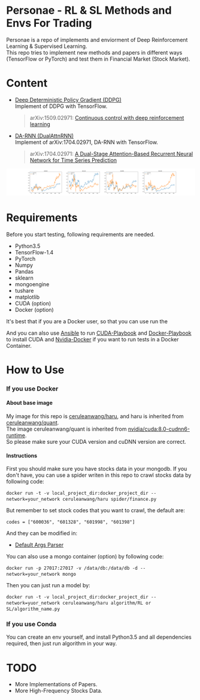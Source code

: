 # Personae - RL & SL Methods and Envs For Trading

Personae is a repo of implements and enviorment of Deep Reinforcement Learning & Supervised Learning.  
This repo tries to implement new methods and papers in different ways (TensorFlow or PyTorch) and test them in Financial Market (Stock Market).

# Content

+ [Deep Deterministic Policy Gradient (DDPG)](algorithm/RL/DDPG.py)   
Implement of DDPG with TensorFlow.
    > arXiv:1509.02971: [Continuous control with deep reinforcement learning](https://arxiv.org/abs/1509.02971)

+ [DA-RNN (DualAttnRNN)](algorithm/SL/DualAttnRNN.py)   
Implement of arXiv:1704.02971, DA-RNN with TensorFlow.
    > arXiv:1704.02971: [A Dual-Stage Attention-Based Recurrent Neural Network for Time Series Prediction](https://arxiv.org/abs/1704.02971)

<p align='center'>
  <img src='checkpoints/SL/DualAttnRNN/model.png'>
</p>

# Requirements

Before you start testing, following requirements are needed.

- Python3.5
- TensorFlow-1.4
- PyTorch
- Numpy
- Pandas
- sklearn
- mongoengine
- tushare
- matplotlib
- CUDA (option)
- Docker (option)

It's best that if you are a Docker user, so that you can use run the  
 
And you can also use [Ansible](http://www.ansible.com.cn/) to run [CUDA-Playbook](playbook/cuda-playbook.yml) and [Docker-Playbook](playbook/docker-playbook.yml) to install CUDA and [Nvidia-Docker](https://github.com/NVIDIA/nvidia-docker) if you want to run tests in a Docker Container.

# How to Use

### If you use Docker

#### About base image
My image for this repo is [ceruleanwang/haru](https://hub.docker.com/r/ceruleanwang/haru/), and haru is inherited from [ceruleanwang/quant](https://hub.docker.com/r/ceruleanwang/quant-base/).   
The image ceruleanwang/quant is inherited from [nvidia/cuda:8.0-cudnn6-runtime](https://hub.docker.com/r/nvidia/cuda/).   
So please make sure your CUDA version and cuDNN version are correct. 

#### Instructions
First you should make sure you have stocks data in your mongodb.
If you don't have, you can use a spider writen in this repo to crawl stocks data by following code:   
```
docker run -t -v local_project_dir:docker_project_dir --network=your_network ceruleanwang/haru spider/finance.py
```
But remember to set stock codes that you want to crawl, the default are:
```
codes = ["600036", "601328", "601998", "601398"]
```
And they can be modified in:   
+ [Default Args Parser](helper/args_parser.py)

You can also use a mongo container (option) by following code:
```
docker run -p 27017:27017 -v /data/db:/data/db -d --network=your_network mongo
``` 
Then you can just run a model by:

```
docker run -t -v local_project_dir:docker_project_dir --network=yuor_network ceruleanwang/haru algorithm/RL or SL/algorithm_name.py
```

### If you use Conda
You can create an env yourself, and install Python3.5 and all dependencies required, then just run algorithm in your way. 


# TODO
- More Implementations of Papers.
- More High-Frequency Stocks Data.
